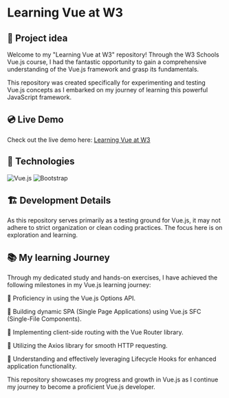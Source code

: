# Learning Vue at W3

## 📌  Project idea

Welcome to my "Learning Vue at W3" repository! Through the W3 Schools Vue.js course, I had the fantastic opportunity to gain a comprehensive understanding of the Vue.js framework and grasp its fundamentals.

This repository was created specifically for experimenting and testing Vue.js concepts as I embarked on my journey of learning this powerful JavaScript framework.


## 💿 Live Demo

Check out the live demo here: [Learning Vue at W3](https://vasconcelos-giovanni.github.io/learning-vue-w3/)

## 🔧 Technologies

![Vue.js](https://img.shields.io/badge/vuejs-%2335495e.svg?style=for-the-badge&logo=vuedotjs&logoColor=%234FC08D)
![Bootstrap](https://img.shields.io/badge/bootstrap-%23563D7C.svg?style=for-the-badge&logo=bootstrap&logoColor=white)

## 🏗️ Development Details

As this repository serves primarily as a testing ground for Vue.js, it may not adhere to strict organization or clean coding practices. The focus here is on exploration and learning.

## 📚 My learning Journey

Through my dedicated study and hands-on exercises, I have achieved the following milestones in my Vue.js learning journey:

📌 Proficiency in using the Vue.js Options API.

📌 Building dynamic SPA (Single Page Applications) using Vue.js SFC (Single-File Components).

📌 Implementing client-side routing with the Vue Router library.

📌 Utilizing the Axios library for smooth HTTP requesting.

📌 Understanding and effectively leveraging Lifecycle Hooks for enhanced application functionality.

This repository showcases my progress and growth in Vue.js as I continue my journey to become a proficient Vue.js developer.
